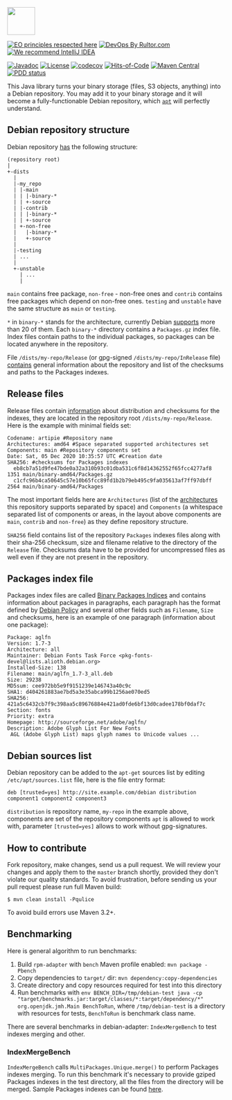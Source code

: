 <img src="https://www.artipie.com/logo.svg" width="64px" height="64px"/>

[![EO principles respected here](https://www.elegantobjects.org/badge.svg)](https://www.elegantobjects.org)
[![DevOps By Rultor.com](http://www.rultor.com/b/artipie/debian-adapter)](http://www.rultor.com/p/artipie/debian-adapter)
[![We recommend IntelliJ IDEA](https://www.elegantobjects.org/intellij-idea.svg)](https://www.jetbrains.com/idea/)

[![Javadoc](http://www.javadoc.io/badge/com.artipie/debian-adapter.svg)](http://www.javadoc.io/doc/com.artipie/debian-adapter)
[![License](https://img.shields.io/badge/license-MIT-green.svg)](https://github.com/com.artipie/debian-adapter/blob/master/LICENSE.txt)
[![codecov](https://codecov.io/gh/artipie/debian-adapter/branch/master/graph/badge.svg)](https://codecov.io/gh/artipie/debian-adapter)
[![Hits-of-Code](https://hitsofcode.com/github/artipie/debian-adapter)](https://hitsofcode.com/view/github/artipie/debian-adapter)
[![Maven Central](https://img.shields.io/maven-central/v/com.artipie/debian-adapter.svg)](https://maven-badges.herokuapp.com/maven-central/com.artipie/debian-adapter)
[![PDD status](http://www.0pdd.com/svg?name=artipie/debian-adapter)](http://www.0pdd.com/p?name=artipie/debian-adapter)

This Java library turns your binary storage
(files, S3 objects, anything) into a Debian repository.
You may add it to your binary storage and it will become
a fully-functionable Debian repository, which
[`apt`](https://en.wikipedia.org/wiki/APT_(software)) 
will perfectly understand.

## Debian repository structure

Debian repository [has](https://www.debian.org/doc/manuals/repository-howto/repository-howto#id442666) 
the following structure:
```
(repository root) 
| 
+-dists
  | 
  |-my_repo
  | |-main
  | | |-binary-*
  | | +-source 
  | |-contrib
  | | |-binary-*
  | | +-source 
  | +-non-free
  |   |-binary-*
  |   +-source
  |
  |-testing 
  | ...
  |
  +-unstable 
    | ...
    |
```
`main` contains free package, `non-free` - non-free ones and `contrib` contains free packages which 
depend on non-free ones. `testing` and `unstable` have the same structure as `main` or `testing`.  

`*` in `binary-*` stands for the architecture, currently Debian [supports](https://wiki.debian.org/SupportedArchitectures) 
more than 20 of them. Each `binary-*` directory contains a `Packages.gz` index file. Index files contain 
paths to the individual packages, so packages can be located anywhere in the repository.

File `/dists/my-repo/Release` (or gpg-signed `/dists/my-repo/InRelease` file) [contains](https://wiki.debian.org/DebianRepository/Format#A.22Release.22_files) 
general information about the repository and list of the checksums and paths to the Packages indexes.

## Release files 
Release files contain [information](https://wiki.debian.org/SupportedArchitectures) about distribution 
and checksums for the indexes, they are located in the repository root `/dists/my-repo/Release`. 
Here is the example with minimal fields set:

```text
Codename: artipie #Repository name
Architectures: amd64 #Space separated supported architectures set
Components: main #Repository components set
Date: Sat, 05 Dec 2020 10:35:57 UTC #Creation date
SHA256: #checksums for Packages indexes
  eb8cb7a51d9fe47bde0a32a310b93c01dba531c6f8d14362552f65fcc4277af8 1351 main/binary-amd64/Packages.gz
  c1cfc96b4ca50645c57e10b65fcc89fd1b2b79eb495c9fa035613af7ff97dbff 2564 main/binary-amd64/Packages
```

The most important fields here are `Architectures` (list of the [architectures](https://wiki.debian.org/SupportedArchitectures) 
this repository supports separated by space) and `Components` (a whitespace separated list of 
components or areas, in the layout above components are `main`, `contrib` and `non-free`) as they 
define repository structure. 

`SHA256` field contains list of the repository `Packages` indexes files along with their sha-256 
checksum, size and filename relative to the directory of the `Release` file. Checksums data have 
to be provided for uncompressed files as well even if they are not present in the repository.

## Packages index file

Packages index files are called [Binary Packages Indices](https://wiki.debian.org/DebianRepository/Format#A.22Packages.22_Indices) 
and contains information about packages in paragraphs, each paragraph has the format defined by 
[Debian Policy](https://www.debian.org/doc/debian-policy/#s-binarycontrolfiles) 
and several other fields such as `Filename`, `Size` and checksums, here is an example of one paragraph 
(information about one package):

```text
Package: aglfn
Version: 1.7-3
Architecture: all
Maintainer: Debian Fonts Task Force <pkg-fonts-devel@lists.alioth.debian.org>
Installed-Size: 138
Filename: main/aglfn_1.7-3_all.deb
Size: 29238
MD5sum: cee972bb5e9f9151239e146743a40c9c
SHA1: d404261883ae7bd5a3e35abca99b1256ae070ed5
SHA256: 421a5c6432cb7f9c398aa5c89676884e421ad0fde6bf13d0cadee178bf0daf7c
Section: fonts
Priority: extra
Homepage: http://sourceforge.net/adobe/aglfn/
Description: Adobe Glyph List For New Fonts
 AGL (Adobe Glyph List) maps glyph names to Unicode values ...
```

## Debian sources list

Debian repository can be added to the `apt-get` sources list by editing `/etc/apt/sources.list` file, 
here is the file entry format:

```text
deb [trusted=yes] http://site.example.com/debian distribution component1 component2 component3
```

`distribution` is repository name, `my-repo` in the example above, components are set of the 
repository components `apt` is allowed to work with, parameter `[trusted=yes]` allows to work 
without gpg-signatures.

## How to contribute

Fork repository, make changes, send us a pull request. We will review
your changes and apply them to the `master` branch shortly, provided
they don't violate our quality standards. To avoid frustration, before
sending us your pull request please run full Maven build:

```
$ mvn clean install -Pqulice
```

To avoid build errors use Maven 3.2+.

## Benchmarking

Here is general algorithm to run benchmarks:
 1. Build `rpm-adapter` with `bench` Maven profile enabled: `mvn package -Pbench`
 2. Copy dependencies to `target/` dir: `mvn dependency:copy-dependencies`
 3. Create directory and copy resources required for test into this directory
 4. Run benchmarks with `env BENCH_DIR=/tmp/debian-test java -cp "target/benchmarks.jar:target/classes/*:target/dependency/*" org.openjdk.jmh.Main BenchToRun`, 
 where `/tmp/debian-test` is a directory with resources for tests, `BenchToRun` is benchmark class name.

There are several benchmarks in debian-adapter: `IndexMergeBench` to test indexes merging and other. 

### IndexMergeBench

`IndexMergeBench` calls `MultiPackages.Unique.merge()` to perform Packages indexes merging. To run 
this benchmark it's necessary to provide gziped Packages indexes in the test directory, all the 
files from the directory will be merged. Sample Packages indexes can be found 
[here](https://artipie.s3.amazonaws.com/debian-test/debian-merge.tar.gz).